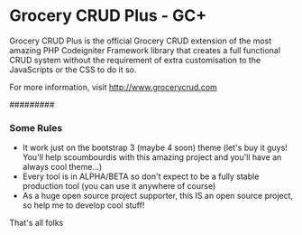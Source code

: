 # Grocery CRUD Plus - GC+
Grocery CRUD Plus is the official Grocery CRUD extension of the most amazing PHP Codeigniter Framework library that creates a full functional CRUD system without the requirement of extra customisation to the JavaScripts or the CSS to do it so. 

For more information, visit http://www.grocerycrud.com


#########

### Some Rules
- It work just on the bootstrap 3 (maybe 4 soon) theme (let's buy it guys! You'll help scoumbourdis with this amazing project and you'll have an always cool theme...)
- Every tool is in ALPHA/BETA so don't expect to be a fully stable production tool (you can use it anywhere of course)
- As a huge open source project supporter, this IS an open source project, so help me to develop cool stuff!

That's all folks
